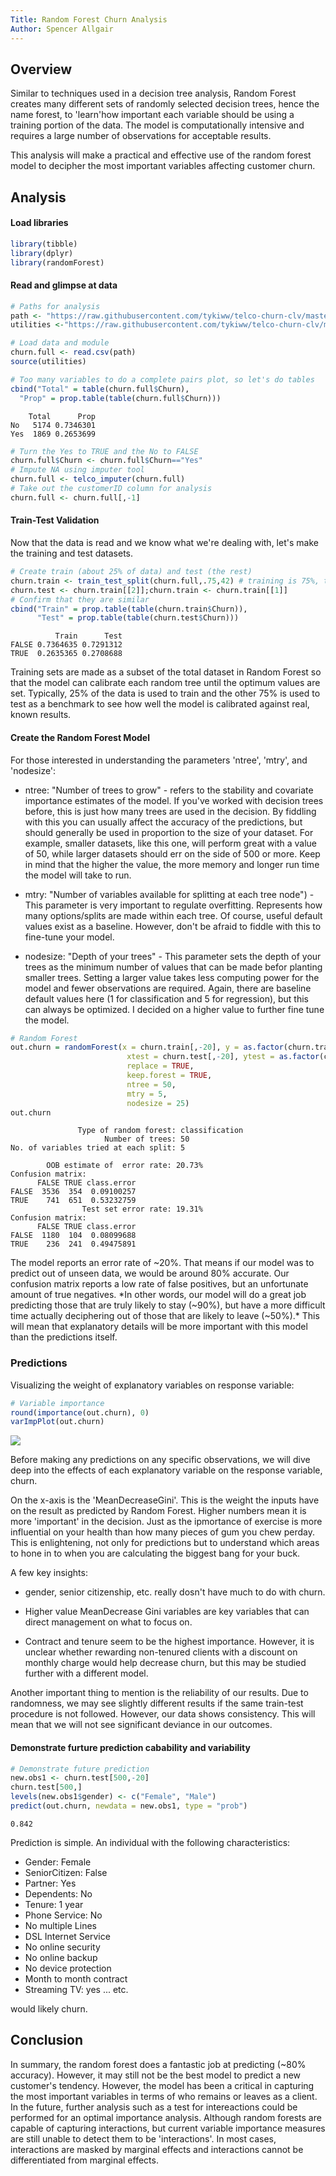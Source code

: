 ```yaml
---
Title: Random Forest Churn Analysis
Author: Spencer Allgair
---
```


## Overview

Similar to techniques used in a decision tree analysis, Random Forest creates many different sets of randomly selected decision trees, hence the name forest, to 'learn'how important each variable should be using a training portion of the data. The model is computationally intensive and requires a large number of observations for acceptable results.

This analysis will make a practical and effective use of the random forest model to decipher the most important variables affecting customer churn.

## Analysis

#### Load libraries

```r
library(tibble)
library(dplyr)
library(randomForest)
```

#### Read and glimpse at data
```r
# Paths for analysis
path <- "https://raw.githubusercontent.com/tykiww/telco-churn-clv/master/dataset/telco.csv"
utilities <-"https://raw.githubusercontent.com/tykiww/telco-churn-clv/master/utilities/common.R"
```

```r
# Load data and module
churn.full <- read.csv(path)
source(utilities)

# Too many variables to do a complete pairs plot, so let's do tables
cbind("Total" = table(churn.full$Churn), 
  "Prop" = prop.table(table(churn.full$Churn)))
```

        Total      Prop
    No   5174 0.7346301
    Yes  1869 0.2653699


```r
# Turn the Yes to TRUE and the No to FALSE
churn.full$Churn <- churn.full$Churn=="Yes"
# Impute NA using imputer tool
churn.full <- telco_imputer(churn.full)
# Take out the customerID column for analysis
churn.full <- churn.full[,-1]
```


#### Train-Test Validation
Now that the data is read and we know what we're dealing with, let's make the training and test datasets.

```r
# Create train (about 25% of data) and test (the rest)
churn.train <- train_test_split(churn.full,.75,42) # training is 75%, testing is 25%
churn.test <- churn.train[[2]];churn.train <- churn.train[[1]]
# Confirm that they are similar
cbind("Train" = prop.table(table(churn.train$Churn)),
      "Test" = prop.table(table(churn.test$Churn)))
```

              Train      Test
    FALSE 0.7364635 0.7291312
    TRUE  0.2635365 0.2708688


Training sets are made as a subset of the total dataset in Random Forest so that the model can calibrate each random tree until the optimum values are set. Typically, 25% of the data is used to train and the other 75% is used to test as a benchmark to see how well the model is calibrated against real, known results.


#### Create the Random Forest Model


For those interested in understanding the parameters 'ntree', 'mtry', and 'nodesize':

- ntree: "Number of trees to grow" - refers to the stability and covariate importance estimates of the model. If you've worked with decision trees before, this is just how many trees are used in the decision. By fiddling with this you can usually affect the accuracy of the predictions, but should generally be used in proportion to the size of your dataset. For example, smaller datasets, like this one, will perform great with a value of 50, while larger datasets should err on the side of 500 or more. Keep in mind that the higher the value, the more memory and longer run time the model will take to run.

- mtry: "Number of variables available for splitting at each tree node") - This parameter is very important to regulate overfitting. Represents how many options/splits are made within each tree. Of course, useful default values exist as a baseline. However, don't be afraid to fiddle with this to fine-tune your model.

- nodesize: "Depth of your trees" - This parameter sets the depth of your trees as the minimum number of values that can be made befor planting smaller trees. Setting a larger value takes less computing power for the model and fewer observations are required. Again, there are baseline default values here (1 for classification and 5 for regression), but this can always be optimized. I decided on a higher value to further fine tune the model.

```r
# Random Forest
out.churn = randomForest(x = churn.train[,-20], y = as.factor(churn.train$Churn),
                          xtest = churn.test[,-20], ytest = as.factor(churn.test$Churn),
                          replace = TRUE,
                          keep.forest = TRUE,
                          ntree = 50,
                          mtry = 5,
                          nodesize = 25)
out.churn
```


                   Type of random forest: classification
                         Number of trees: 50
    No. of variables tried at each split: 5
    
            OOB estimate of  error rate: 20.73%
    Confusion matrix:
          FALSE TRUE class.error
    FALSE  3536  354  0.09100257
    TRUE    741  651  0.53232759
                    Test set error rate: 19.31%
    Confusion matrix:
          FALSE TRUE class.error
    FALSE  1180  104  0.08099688
    TRUE    236  241  0.49475891


The model reports an error rate of ~20%. That means if our model was to predict out of unseen data, we would be around 80% accurate. Our confusion matrix reports a low rate of false positives, but an unfortunate amount of true negatives. *In other words, our model will do a great job predicting those that are truly likely to stay (~90%), but have a more difficult time actually deciphering out of those that are likely to leave (~50%).* This will mean that explanatory details will be more important with this model than the predictions itself.


### Predictions

Visualizing the weight of explanatory variables on response variable:

```r
# Variable importance
round(importance(out.churn), 0)
varImpPlot(out.churn)
```

![](https://raw.githubusercontent.com/tykiww/telco-churn-clv/master/images/varImp_rf.png)

Before making any predictions on any specific observations, we will dive deep into the effects of each explanatory variable on the response variable, churn. 

On the x-axis is the 'MeanDecreaseGini'. This is the weight the inputs have on the result as predicted by Random Forest. Higher numbers mean it is more 'important' in the decision. Just as the ipmortance of exercise is more influential on your health than how many pieces of gum you chew perday. This is enlightening, not only for predictions but to understand which areas to hone in to when you are calculating the biggest bang for your buck.

A few key insights:

- gender, senior citizenship, etc. really dosn't have much to do with churn.

- Higher value MeanDecrease Gini variables are key  variables that can direct management on what to focus on.

- Contract and tenure seem to be the highest importance. However, it is unclear whether rewarding non-tenured clients with a discount on monthly charge would help decrease churn, but this may be studied further with a different model.

Another important thing to mention is the reliability of our results. Due to randomness, we may see slightly different results if the same train-test procedure is not followed. However, our data shows consistency. This will mean that we will not see significant deviance in our outcomes.

#### Demonstrate furture prediction cabability and variability

```r
# Demonstrate future prediction
new.obs1 <- churn.test[500,-20]
churn.test[500,]
levels(new.obs1$gender) <- c("Female", "Male")
predict(out.churn, newdata = new.obs1, type = "prob")
```

    0.842

Prediction is simple. An individual with the following characteristics:
- Gender: Female
- SeniorCitizen: False
- Partner: Yes
- Dependents: No
- Tenure: 1 year
- Phone Service: No
- No multiple Lines
- DSL Internet Service
- No online security
- No online backup
- No device protection
-  Month to month contract
- Streaming TV: yes
... etc.

would likely churn.


## Conclusion

In summary, the random forest does a fantastic job at predicting (~80% accuracy). However, it may still not be the best model to predict a new customer's tendency. However, the model has been a critical in capturing the most important variables in terms of who remains or leaves as a client. In the future, further analysis such as a test for intereactions could be performed for an optimal importance analysis. Although random forests are capable of capturing interactions, but current variable importance measures are still unable to detect them to be 'interactions'. In most cases, interactions are masked by marginal effects and interactions cannot be differentiated from marginal effects.

